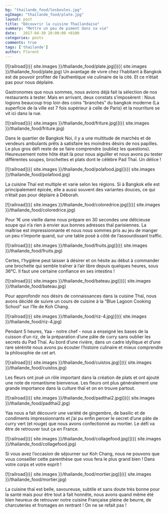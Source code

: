 ```yaml
---
bg: "thailande_food/lesboules.jpg"
ogImage: "thailande_food/plate.jpg"
layout: post
title: "Découvrir la cuisine Thaïlandaise"
summary: "Mettre un peu de piment dans sa vie"
date:   2017-04-30 20:00:00 +0100
categories: posts
comments: true
tags: ['thailande']
author: Florent
---
```

[![railroad]({{ site.images }}/thailande_food/plate.jpg)]({{ site.images }}/thailande_food/plate.jpg)
Un avantage de vivre chez l’habitant à Bangkok est de pouvoir profiter de l’authentique vie culinaire de la cité. Et ce n’était pas pour nous déplaire. 

Gastronomes que nous sommes, nous avions déjà fait la sélection de nos restaurants à tester. Mais en arrivant, deux constats s’imposèrent : Nous logions beaucoup trop loin des coins “branchés” du bangkok moderne (La superficie de la ville est 7 fois supérieur à celle de Paris) et la nourriture se vit ici dans la rue.

[![railroad]({{ site.images }}/thailande_food/friture.jpg)]({{ site.images }}/thailande_food/friture.jpg)

Dans le quartier de Bangkok Noi, il y a une multitude de marchés et de vendeurs ambulants prêts à satisfaire les moindres désirs de nos papilles. Le plus gros défi reste de se faire comprendre (oubliez les questions). Heureusement notre hôte était là pour nous aiguiller et nous avons pu tester différentes soupes, brochettes et plats dont le célèbre Pad Thaï. Un délice !

[![railroad]({{ site.images }}/thailande_food/polafood.jpg)]({{ site.images }}/thailande_food/polafood.jpg)

La cuisine Thaï est multiple et varie selon les régions. Si à Bangkok elle est principalement épicée, elle a aussi souvent des variantes douces, ce qui n’était pas pour déplaire à Déborah.

[![railroad]({{ site.images }}/thailande_food/coloredrice.jpg)]({{ site.images }}/thailande_food/coloredrice.jpg)

Pour 1€ une vieille dame nous prépare en 30 secondes une délicieuse soupe qui n’a rien à envier aux bonnes adresses thaï parisiennes. La maîtrise est impressionnante et nous nous sommes pris au jeu de manger un peu n’importe quand, sur une table posé à côté de l’assourdissant traffic.

[![railroad]({{ site.images }}/thailande_food/fruits.jpg)]({{ site.images }}/thailande_food/fruits.jpg)

Certes, l’hygiène peut laisser à désirer et on hésite au début à commander une brochette qui semble traîner à l’air libre depuis quelques heures, sous 36°C. Il faut une certaine confiance en ses intestins !

[![railroad]({{ site.images }}/thailande_food/bateau.jpg)]({{ site.images }}/thailande_food/bateau.jpg)

Pour approfondir nos désirs de connaissances dans la cuisine Thaï, nous avons décidé de suivre un cours de cuisine à la “Blue Lagoon Cooking School” sur l’île de Koh Chang. 

[![railroad]({{ site.images }}/thailande_food/riz-4.jpg)]({{ site.images }}/thailande_food/riz-4.jpg)

Pendant 5 heures, Yaa - notre chef - nous a enseigné les bases de la cuisson d’un riz, de la préparation d’une pâte de curry sans oublier les secrets du Pad Thaï. Au bord d’une rivière, dans un cadre idyllique et d’une rare sérénité nous avons pu écouter l’histoire culinaire et mieux comprendre la philosophie de cet art.

[![railroad]({{ site.images }}/thailande_food/cuistos.jpg)]({{ site.images }}/thailande_food/cuistos.jpg)

Les fleurs ont joué un rôle important dans la création de plats et ont ajouté une note de romantisme bienvenue. Les fleurs ont plus généralement une grande importance dans la culture thaï et on en trouve partout.

[![railroad]({{ site.images }}/thailande_food/padthai2.jpg)]({{ site.images }}/thailande_food/padthai2.jpg)

Yaa nous a fait découvrir une variété de gingembre, de basilic et de condiments impressionnants et j’ai pu enfin percer le secret d’une pâte de curry vert (et rouge) que nous avons confectionné au mortier. Le défi va être de retrouver tout ça en France.

[![railroad]({{ site.images }}/thailande_food/collagefood.jpg)]({{ site.images }}/thailande_food/collagefood.jpg)

Si vous avez l’occasion de séjourner sur Koh Chang, nous ne pouvons que vous conseiller cette parenthèse que vous fera le plus grand bien ! Dans votre corps et votre esprit !

[![railroad]({{ site.images }}/thailande_food/mortier.jpg)]({{ site.images }}/thailande_food/mortier.jpg)

La cuisine thaï est belle, savoureuse, subtile et sans doute très bonne pour la santé mais pour être tout à fait honnête, nous avons quand même été bien heureux de retrouver notre cuisine Française pleine de beurre, de charcuteries et fromages en rentrant ! On ne se refait pas !